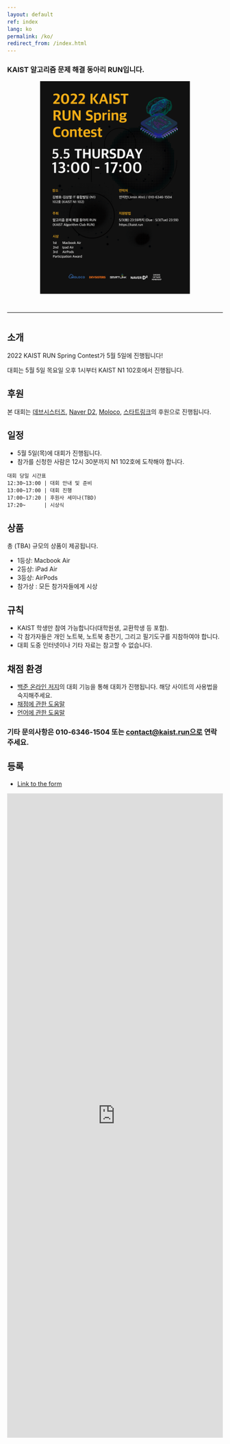 ```yaml
---
layout: default
ref: index
lang: ko
permalink: /ko/
redirect_from: /index.html
---
```


### KAIST 알고리즘 문제 해결 동아리 RUN입니다.

<div style="text-align: center">
	<img src="/index/poster.png" alt="poster" style="width: 350px;"/>
</div>
<hr style="size: 20; margin-top: 40px; margin-bottom: 40px; border: solid; border-width: 0; border-bottom: 1px solid #e8e8e8;"/>

## 소개

2022 KAIST RUN Spring Contest가 5월 5일에 진행됩니다!

대회는 5월 5일 목요일 오후 1시부터 KAIST N1 102호에서 진행됩니다.

## 후원

본 대회는 [데브시스터즈](https://www.devsisters.com/), [Naver D2](https://d2.naver.com), [Moloco](https://www.moloco.com/ko/), [스타트링크](http://startlink.io)의 후원으로 진행됩니다.

## 일정

- 5월 5일(목)에 대회가 진행됩니다.
- 참가를 신청한 사람은 12시 30분까지 N1 102호에 도착해야 합니다.

```
대회 당일 시간표
12:30~13:00 | 대회 안내 및 준비
13:00~17:00 | 대회 진행
17:00~17:20 | 후원사 세미나(TBD)
17:20~      | 시상식
```
## 상품

총 (TBA) 규모의 상품이 제공됩니다.

- 1등상: Macbook Air
- 2등상: iPad Air
- 3등상: AirPods
- 참가상 : 모든 참가자들에게 시상

## 규칙

- KAIST 학생만 참여 가능합니다(대학원생, 교환학생 등 포함).
- 각 참가자들은 개인 노트북, 노트북 충전기, 그리고 필기도구를 지참하여야 합니다.
- 대회 도중 인터넷이나 기타 자료는 참고할 수 없습니다.

## 채점 환경

- [백준 온라인 저지](https://www.acmicpc.net/)의 대회 기능을 통해 대회가 진행됩니다. 해당 사이트의 사용법을 숙지해주세요.
- [채점에 관한 도움말](https://www.acmicpc.net/help/judge)
- [언어에 관한 도움말](https://www.acmicpc.net/help/language)

### 기타 문의사항은 010-6346-1504 또는 contact@kaist.run으로 연락주세요.

## 등록

- [Link to the form](https://forms.gle/vfQzLAQhLSdhMcWs7)
<iframe src="https://docs.google.com/forms/d/e/1FAIpQLScMyzcpJJuazlSmT0wtGU4zuFbLkekcYsb2p-kw57i8EKJEpg/viewform" frameborder="0" width="100%" height="1500px"></iframe>
